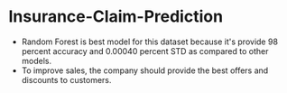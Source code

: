 # Insurance-Claim-Prediction
- Random Forest is best model for this dataset because it's provide 98 percent accuracy and 0.00040 percent STD as compared to other models.
- To improve sales, the company should provide the best offers and discounts to customers.
